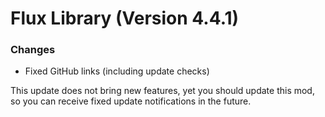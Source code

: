# Flux Library (Version 4.4.1)

### Changes
- Fixed GitHub links (including update checks)

This update does not bring new features,
yet you should update this mod, so you can receive
fixed update notifications in the future.